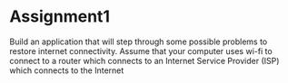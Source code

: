 # Assignment1
Build an application that will step through some possible problems to restore     internet connectivity.  Assume that your computer uses wi-fi to connect to a router which    connects to an Internet Service Provider (ISP) which connects to the Internet
